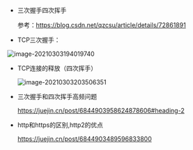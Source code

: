 

- 三次握手四次挥手

  参考：https://blog.csdn.net/qzcsu/article/details/72861891

- TCP三次握手：

![image-20210303194019740](/Users/chuantang/go/src/study/go/interview/golang/基础知识/三次握手.png)

- TCP连接的释放（四次挥手）

  ![image-20210303203506351](/Users/chuantang/go/src/study/go/interview/golang/基础知识/四次挥手.png)

- 三次握手和四次挥手高频问题

  https://juejin.cn/post/6844903958624878606#heading-2



- http和https的区别,http2的优点

  https://juejin.cn/post/6844903489596833800